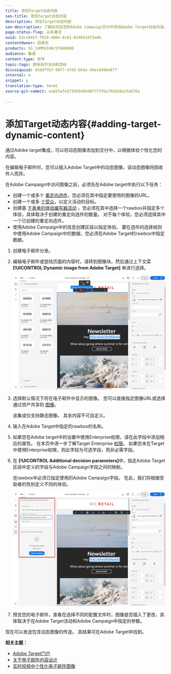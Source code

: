 ```yaml
---
title: 添加Target动态内容
seo-title: 添加Target动态内容
description: 添加Target动态内容
seo-description: 了解如何在您的Adobe Campaign交付中添加Adobe Target动态内容。
page-status-flag: 从未激活
uuid: b3cc045f-7924-480e-8c61-8246510f3adb
contentOwner: 绍维亚
products: SG_CAMPAIGN/STANDARD
audience: 集成
content-type: 参考
topic-tags: 使用系列活动和目标
discoiquuid: 45ddf7b7-98f7-4fdd-bb4a-49ec8490e877
internal: n
snippet: y
translation-type: tm+mt
source-git-commit: ea825afe573959d95d0f7f3f6e79dd38ac5a678a

---
```



# 添加Target动态内容{#adding-target-dynamic-content}

通过Adobe target集成，可以将动态图像添加到交付中，以根据体验个性化您的内容。

在编辑电子邮件时，您可以插入Adobe Target中的动态图像，该动态图像将因收件人而异。

在Adobe Campaign中访问图像之前，必须先在Adobe target中执行以下任务：

* 创建一个或多个 [重定向选件](https://docs.adobe.com/content/help/en/target/using/experiences/offers/offer-redirect.html)，您必须在其中指定要使用的图像的URL。
* 创建一个或多 [个受众](https://marketing.adobe.com/resources/help/en_US/target/ov/c_about_segments.html)，以定义活动的目标。
* 创建基 [于表单的体验编写器活动](https://marketing.adobe.com/resources/help/en_US/target/target/t_form_experience_composer.html) ，您必须在其中选择一个rawbox并指定多个体验，具体取决于创建的重定向选件的数量。 对于每个体验，您必须选择其中一个已创建的重定向选件。
* 使用Adobe Campaign中的信息创建区段以指定体验。 要在选件的选择规则中使用Adobe Campaign中的数据，您必须在Adobe Target的rawbox中指定数据。

1. 创建电子邮件分发。
1. 编辑电子邮件或登陆页面的内容时，请转到图像块，然后通过上下文菜 **[!UICONTROL Dynamic image from Adobe Target]** 单进行选择。

   ![](assets/tar_insert_dynamic_image.png)

1. 选择默认情况下将在电子邮件中显示的图像。 您可以直接指定图像URL或选择通过资产共享的 [图像](../../integrating/using/working-with-campaign-and-assets-core-service.md)。

   该集成仅支持静态图像。 其余内容不可自定义。

1. 输入在Adobe Target中指定的rawbox的名称。
1. 如果您在Adobe target中的设置中使用Enterprise权限，请在此字段中添加相应的属性。 在本页中进一步了解Target Enterprise [权限](https://marketing.adobe.com/resources/help/en_US/target/target/properties-overview.html)。 如果您未在Target中使用Enterprise权限，则此字段为可选字段，而非必需字段。
1. 在 **[!UICONTROL Additional decision parameters]**&#x200B;中，指定Adobe Target区段中定义的字段与Adobe Campaign字段之间的映射。

   在rawbox中必须已指定使用的Adobe Campaign字段。 在此，我们将根据受助者的性别定义不同的体验。

   ![](assets/tar_additional_decisionning_parameters.png)

1. 预览您的电子邮件，查看在选择不同的配置文件时，图像是否插入了更改，具体取决于在Adobe Target活动和Adobe Campaign中指定的参数。

现在可以发送包含动态图像的传送。 其结果可在Adobe Target中找到。

**相关主题：**

* [Adobe Target门户](https://marketing.adobe.com/resources/help/en_US/target/a4t/c_campaign_and_target.html)
* [关于电子邮件内容设计](../../designing/using/overview.md)
* [实时视频中个性化电子邮件图像](https://helpx.adobe.com/marketing-cloud/how-to/email-marketing.html)

